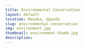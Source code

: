 ```yaml
---
title: Environmental Conservation
layout: default
location: Masaka, Uganda
slug: environmental-conservation
img: environment.jpg
thumbnail: environment-thumb.jpg
description:
---
```

